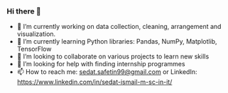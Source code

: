 ### Hi there 👋
- 🔭 I’m currently working on data collection, cleaning, arrangement and visualization.
- 🌱 I’m currently learning Python libraries: Pandas, NumPy, Matplotlib, TensorFlow
- 👯 I’m looking to collaborate on various projects to learn new skills
- 🤔 I’m looking for help with finding internship programmes
- 📫 How to reach me: sedat.safetin99@gmail.com or LinkedIn: https://www.linkedin.com/in/sedat-ismail-m-sc-in-it/

<!--
**Sedo099/Sedo099** is a ✨ _special_ ✨ repository because its `README.md` (this file) appears on your GitHub profile.

Here are some ideas to get you started:

- 🔭 I’m currently working on ...
- 🌱 I’m currently learning ...
- 👯 I’m looking to collaborate on ...
- 🤔 I’m looking for help with ...
- 💬 Ask me about ...
- 📫 How to reach me: ...
- 😄 Pronouns: ...
- ⚡ Fun fact: ...
-->
